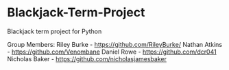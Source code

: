 # Blackjack-Term-Project

Blackjack term project for Python

Group Members:
Riley Burke - https://github.com/RileyBurke/
Nathan Atkins - https://github.com/Venombane
Daniel Rowe - https://github.com/dcr041
Nicholas Baker - https://github.com/nicholasjamesbaker
